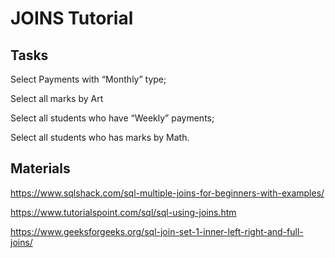 # JOINS Tutorial

## Tasks
Select Payments with “Monthly” type; 

Select all marks by Art 

Select all students who have “Weekly” payments; 

Select all students who has marks by Math. 

## Materials
https://www.sqlshack.com/sql-multiple-joins-for-beginners-with-examples/ 

https://www.tutorialspoint.com/sql/sql-using-joins.htm 

https://www.geeksforgeeks.org/sql-join-set-1-inner-left-right-and-full-joins/
